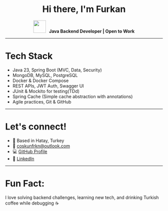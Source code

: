 <h1 align="center"><strong> Hi there, I'm Furkan </h1>

<p align="center">
  <img src="https://media.giphy.com/media/hvRJCLFzcasrR4ia7z/giphy.gif" width="40px"/> &nbsp;
  Java Backend Developer | Open to Work</strong> <br/>
</p>

---

 # Tech Stack
- Java 23, Spring Boot (MVC, Data, Security)
- MongoDB, MySQL, PostgreSQL
- Docker & Docker Compose 
- REST APIs, JWT Auth, Swagger UI
- JUnit & Mockito for testing(TDd)
- Spring Cache (Simple cache abstraction with annotations)
- Agile practices, Git & GitHub

---

#  Let's connect!
- 📍 Based in Hatay, Turkey
- 💼 coskunfrkn@outlook.com
- 💻 <a href="https://github.com/coskun-furkan" target="_blank">GitHub Profile</a>
- 🔗 <a href="https://linkedin.com/in/coskun-furkan" target="_blank">LinkedIn</a>

---

 # Fun Fact:
I love solving backend challenges, learning new tech, and drinking Turkish coffee while debugging ☕

